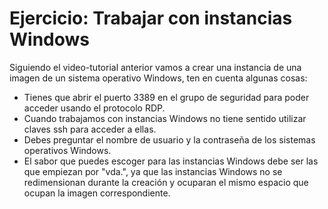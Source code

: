 # Ejercicio: Trabajar con instancias Windows

Siguiendo el video-tutorial anterior vamos a crear una instancia de una imagen de un sistema operativo Windows, ten en cuenta algunas cosas:

* Tienes que abrir el puerto 3389 en el grupo de seguridad para poder acceder usando el protocolo RDP.
* Cuando trabajamos con instancias Windows no tiene sentido utilizar claves ssh para acceder a ellas.
* Debes preguntar el nombre de usuario y la contraseña de los sistemas operativos Windows.
* El sabor que puedes escoger para las instancias Windows debe ser las que empiezan por "vda.", ya que las instancias Windows no se redimensionan durante la creación y ocuparan el mismo espacio que ocupan la imagen correspondiente.

